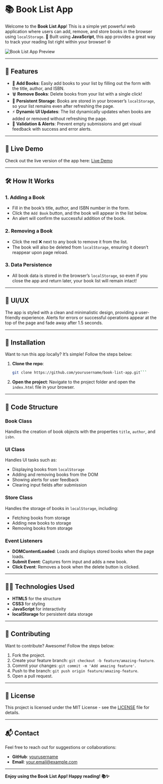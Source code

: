 # 📚 Book List App

Welcome to the **Book List App**! This is a simple yet powerful web application where users can add, remove, and store books in the browser using `localStorage`. 🚀 Built using **JavaScript**, this app provides a great way to track your reading list right within your browser! 🌐

![Book List App Preview](https://ibb.co/44MwgMh) <!-- Optional: Add a screenshot here -->

---

## 🌟 Features

- 📖 **Add Books**: Easily add books to your list by filling out the form with the title, author, and ISBN.
- 🗑️ **Remove Books**: Delete books from your list with a single click!
- 💾 **Persistent Storage**: Books are stored in your browser’s `localStorage`, so your list remains even after refreshing the page.
- ⚡ **Dynamic UI Updates**: The list dynamically updates when books are added or removed without refreshing the page.
- 🚨 **Validation & Alerts**: Prevent empty submissions and get visual feedback with success and error alerts.

---

## 🚀 Live Demo

Check out the live version of the app here: [Live Demo](https://example.com) <!-- Update with your live link -->

---

## 🛠️ How It Works

### 1. **Adding a Book**
- Fill in the book’s title, author, and ISBN number in the form.
- Click the `Add Book` button, and the book will appear in the list below.
- An alert will confirm the successful addition of the book.

### 2. **Removing a Book**
- Click the red ❌ next to any book to remove it from the list.
- The book will also be deleted from `localStorage`, ensuring it doesn’t reappear upon page reload.

### 3. **Data Persistence**
- All book data is stored in the browser’s `localStorage`, so even if you close the app and return later, your book list will remain intact!

---

## 🎨 UI/UX

The app is styled with a clean and minimalistic design, providing a user-friendly experience. Alerts for errors or successful operations appear at the top of the page and fade away after 1.5 seconds.

---

## 🔧 Installation

Want to run this app locally? It’s simple! Follow the steps below:

1. **Clone the repo**:
   ```bash
   git clone https://github.com/yourusername/book-list-app.git```

2. **Open the project**: Navigate to the project folder and open the `index.html` file in your browser.

---

## 📝 Code Structure

### Book Class
Handles the creation of book objects with the properties `title`, `author`, and `isbn`.

### UI Class
Handles UI tasks such as:
- Displaying books from `localStorage`
- Adding and removing books from the DOM
- Showing alerts for user feedback
- Clearing input fields after submission

### Store Class
Handles the storage of books in `localStorage`, including:
- Fetching books from storage
- Adding new books to storage
- Removing books from storage

### Event Listeners
- **DOMContentLoaded**: Loads and displays stored books when the page loads.
- **Submit Event**: Captures form input and adds a new book.
- **Click Event**: Removes a book when the delete button is clicked.

---

## 🧑‍💻 Technologies Used

- **HTML5** for the structure
- **CSS3** for styling
- **JavaScript** for interactivity
- **localStorage** for persistent data storage

---

## 🤝 Contributing

Want to contribute? Awesome! Follow the steps below:

1. Fork the project.
2. Create your feature branch: `git checkout -b feature/amazing-feature`.
3. Commit your changes: `git commit -m 'Add amazing feature'`.
4. Push to the branch: `git push origin feature/amazing-feature`.
5. Open a pull request.

---

## 🧾 License

This project is licensed under the MIT License - see the [LICENSE](LICENSE) file for details.

---

## 📬 Contact

Feel free to reach out for suggestions or collaborations:

- **GitHub**: [yourusername](https://github.com/yourusername)
- **Email**: your.email@example.com

---

**Enjoy using the Book List App! Happy reading! 📚✨**
